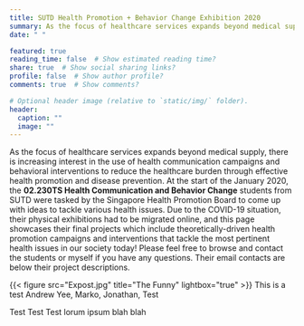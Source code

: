 ```yaml
---
title: SUTD Health Promotion + Behavior Change Exhibition 2020
summary: As the focus of healthcare services expands beyond medical supply, there is increasing interest in the use of health communication campaigns and behavioral interventions to reduce the healthcare burden through effective health promotion and disease prevention. At the start of the January 2020, the 02.230TS Health Communication and Behavior Change students from SUTD were tasked by the Singapore Health Promotion Board to come up with ideas to tackle various health issues. 
date: " "

featured: true
reading_time: false  # Show estimated reading time?
share: true  # Show social sharing links?
profile: false  # Show author profile?
comments: true  # Show comments?

# Optional header image (relative to `static/img/` folder).
header:
  caption: ""
  image: ""
---
```

As the focus of healthcare services expands beyond medical supply, there is increasing interest in the use of health communication campaigns and behavioral interventions to reduce the healthcare burden through effective health promotion and disease prevention. At the start of the January 2020, the **02.230TS Health Communication and Behavior Change** students from SUTD were tasked by the Singapore Health Promotion Board to come up with ideas to tackle various health issues. Due to the COVID-19 situation, their physical exhibitions had to be migrated online, and this page showcases their final projects which include theoretically-driven health promotion campaigns and interventions that tackle the most pertinent health issues in our society today! Please feel free to browse and contact the students or myself if you have any questions. Their email contacts are below their project descriptions.

{{< figure src="Expost.jpg" title="The Funny" lightbox="true" >}}
This is a test
Andrew Yee, Marko, Jonathan, Test

Test Test Test lorum ipsum blah blah
